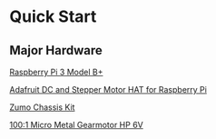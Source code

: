 # Quick Start

## Major Hardware
[Raspberry Pi 3 Model B+](https://www.raspberrypi.org/products/raspberry-pi-3-model-b-plus/)

[Adafruit DC and Stepper Motor HAT for Raspberry Pi](https://learn.adafruit.com/adafruit-dc-and-stepper-motor-hat-for-raspberry-pi/overview)

[Zumo Chassis Kit](https://www.pololu.com/product/1418)

[100:1 Micro Metal Gearmotor HP 6V](https://www.pololu.com/product/1101)
